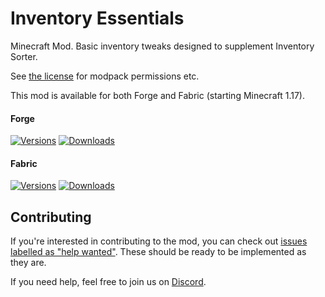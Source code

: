 # Inventory Essentials

Minecraft Mod. Basic inventory tweaks designed to supplement Inventory Sorter.

See [the license](LICENSE) for modpack permissions etc.

This mod is available for both Forge and Fabric (starting Minecraft 1.17).

#### Forge

[![Versions](http://cf.way2muchnoise.eu/versions/368825_latest.svg)](https://www.curseforge.com/minecraft/mc-mods/inventory-essentials)
[![Downloads](http://cf.way2muchnoise.eu/full_368825_downloads.svg)](https://www.curseforge.com/minecraft/mc-mods/inventory-essentials)

#### Fabric

[![Versions](http://cf.way2muchnoise.eu/versions/547699_latest.svg)](https://www.curseforge.com/minecraft/mc-mods/inventory-essentials-fabric)
[![Downloads](http://cf.way2muchnoise.eu/full_547699_downloads.svg)](https://www.curseforge.com/minecraft/mc-mods/inventory-essentials-fabric)

## Contributing

If you're interested in contributing to the mod, you can check
out [issues labelled as "help wanted"](https://github.com/ModdingForBlockheads/InventoryEssentials/issues?q=is%3Aopen+is%3Aissue+label%3A%22help+wanted%22). 
These should be ready to be implemented as they are.

If you need help, feel free to join us on [Discord](https://discord.gg/scGAfXC).